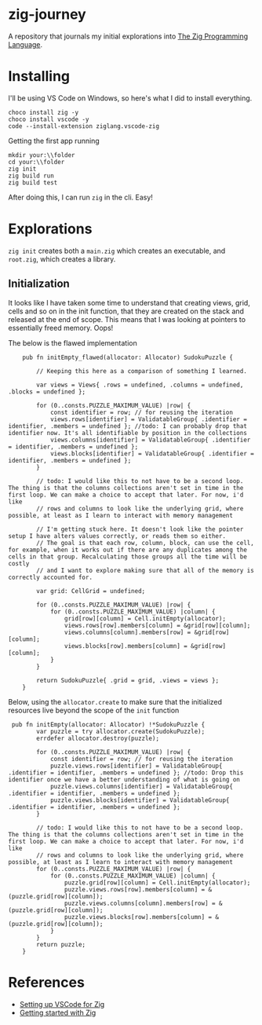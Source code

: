 # zig-journey

A repository that journals my initial explorations into [The Zig Programming Language](https://ziglang.org). 

# Installing
I'll be using VS Code on Windows, so here's what I did to install everything.

```
choco install zig -y
choco install vscode -y
code --install-extension ziglang.vscode-zig
```

Getting the first app running
```
mkdir your:\\folder
cd your:\\folder
zig init
zig build run
zig build test
```

After doing this, I can run `zig` in the cli. Easy!

# Explorations
`zig init` creates both a `main.zig` which creates an executable, and `root.zig`, which creates a library.

## Initialization

It looks like I have taken some time to understand that creating views, grid, cells and so on in the init function, that they are created on the stack and released at the end of scope. This means that I was looking at pointers to essentially freed memory. Oops!

The below is the flawed implementation

```
    pub fn initEmpty_flawed(allocator: Allocator) SudokuPuzzle {

        // Keeping this here as a comparison of something I learned.

        var views = Views{ .rows = undefined, .columns = undefined, .blocks = undefined };

        for (0..consts.PUZZLE_MAXIMUM_VALUE) |row| {
            const identifier = row; // for reusing the iteration
            views.rows[identifier] = ValidatableGroup{ .identifier = identifier, .members = undefined }; //todo: I can probably drop that identifier now. It's all identifiable by position in the collections
            views.columns[identifier] = ValidatableGroup{ .identifier = identifier, .members = undefined };
            views.blocks[identifier] = ValidatableGroup{ .identifier = identifier, .members = undefined };
        }

        // todo: I would like this to not have to be a second loop. The thing is that the columns collections aren't set in time in the first loop. We can make a choice to accept that later. For now, i'd like
        // rows and columns to look like the underlying grid, where possible, at least as I learn to interact with memory management

        // I'm getting stuck here. It doesn't look like the pointer setup I have alters values correctly, or reads them so either.
        // The goal is that each row, column, block, can use the cell, for example, when it works out if there are any duplicates among the cells in that group. Recalculating those groups all the time will be costly
        // and I want to explore making sure that all of the memory is correctly accounted for.

        var grid: CellGrid = undefined;

        for (0..consts.PUZZLE_MAXIMUM_VALUE) |row| {
            for (0..consts.PUZZLE_MAXIMUM_VALUE) |column| {
                grid[row][column] = Cell.initEmpty(allocator);
                views.rows[row].members[column] = &grid[row][column];
                views.columns[column].members[row] = &grid[row][column];
                views.blocks[row].members[column] = &grid[row][column];
            }
        }

        return SudokuPuzzle{ .grid = grid, .views = views };
    }
```

Below, using the `allocator.create` to make sure that the initialized resources live beyond the scope of the `init` function
```
 pub fn initEmpty(allocator: Allocator) !*SudokuPuzzle {
        var puzzle = try allocator.create(SudokuPuzzle);
        errdefer allocator.destroy(puzzle);

        for (0..consts.PUZZLE_MAXIMUM_VALUE) |row| {
            const identifier = row; // for reusing the iteration
            puzzle.views.rows[identifier] = ValidatableGroup{ .identifier = identifier, .members = undefined }; //todo: Drop this identifier once we have a better understanding of what is going on
            puzzle.views.columns[identifier] = ValidatableGroup{ .identifier = identifier, .members = undefined };
            puzzle.views.blocks[identifier] = ValidatableGroup{ .identifier = identifier, .members = undefined };
        }

        // todo: I would like this to not have to be a second loop. The thing is that the columns collections aren't set in time in the first loop. We can make a choice to accept that later. For now, i'd like
        // rows and columns to look like the underlying grid, where possible, at least as I learn to interact with memory management
        for (0..consts.PUZZLE_MAXIMUM_VALUE) |row| {
            for (0..consts.PUZZLE_MAXIMUM_VALUE) |column| {
                puzzle.grid[row][column] = Cell.initEmpty(allocator);
                puzzle.views.rows[row].members[column] = &(puzzle.grid[row][column]);
                puzzle.views.columns[column].members[row] = &(puzzle.grid[row][column]);
                puzzle.views.blocks[row].members[column] = &(puzzle.grid[row][column]);
            }
        }
        return puzzle;
    }
```

# References
- [Setting up VSCode for Zig](vhttps://zig.news/jarredsumner/setting-up-visual-studio-code-for-writing-zig-kcj)
- [Getting started with Zig](https://ziglang.org/learn/getting-started/)